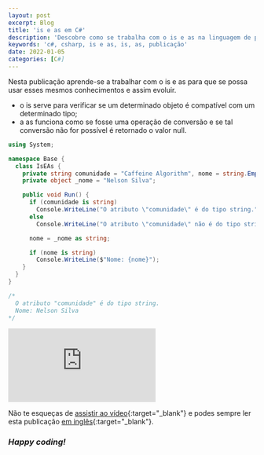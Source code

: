 ```yaml
---
layout: post
excerpt: Blog
title: 'is e as em C#'
description: 'Descobre como se trabalha com o is e as na linguagem de programação C#. Obtém respostas às tuas dúvidas com a teoria e os exemplos apresentados.'
keywords: 'c#, csharp, is e as, is, as, publicação'
date: 2022-01-05
categories: [C#]
---
```


Nesta publicação aprende-se a trabalhar com o is e as para que se possa usar esses mesmos conhecimentos e assim evoluir.

- o is serve para verificar se um determinado objeto é compatível com um determinado tipo;
- a as funciona como se fosse uma operação de conversão e se tal conversão não for possível é retornado o valor null.

```csharp
using System;

namespace Base {
  class IsEAs {
    private string comunidade = "Caffeine Algorithm", nome = string.Empty;
    private object _nome = "Nelson Silva";

    public void Run() {
      if (comunidade is string)
        Console.WriteLine("O atributo \"comunidade\" é do tipo string.");
      else
        Console.WriteLine("O atributo \"comunidade\" não é do tipo string.");

      nome = _nome as string;

      if (nome is string)
        Console.WriteLine($"Nome: {nome}");
    }
  }
}

/*
  O atributo "comunidade" é do tipo string.
  Nome: Nelson Silva
*/
```

<div class="video-container">
  <iframe src="https://www.youtube.com/embed/2kgNJVpXB40" frameborder="0" allowfullscreen></iframe>
</div>

Não te esqueças de [assistir ao vídeo](https://youtu.be/2kgNJVpXB40){:target="\_blank"} e podes sempre ler esta publicação [em inglês](https://nelsonsilvadev.com/blog/is-and-as-in-csharp/){:target="\_blank"}.

### _Happy coding!_
